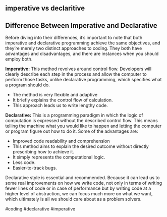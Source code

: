 ## imperative vs declaritive

## Difference Between Imperative and Declarative

Before diving into their differences, it’s important to note that both imperative and declarative programming achieve the same objectives, and they’re merely two distinct approaches to coding. They both have advantages and disadvantages, and there are instances when you should employ both.

**Imperative:** This method revolves around control flow. Developers will clearly describe each step in the process and allow the computer to perform those tasks, unlike declarative programming, which specifies what a program should do.

-   The method is very flexible and adaptive
-   It briefly explains the control flow of calculation.
-   This approach leads us to write lengthy code.

**Declarative:** This is a programming paradigm in which the logic of computation is expressed without the described control flow. This means telling the machine what you would like to happen and letting the computer or program figure out how to do it. Some of the advantages are:

-   Improved code readability and comprehension
-   This method aims to explain the desired outcome without directly prescribing how to achieve it.
-   It simply represents the computational logic.
-   Less code.
-   Easier-to-track bugs.

Declarative style is essential and recommended. Because it can lead us to some real improvements on how we write code, not only in terms of writing fewer lines of code or in case of performance but by writing code at a higher level of abstraction, we can focus much more on what we want, which ultimately is all we should care about as a problem solvers.

#coding
#declarative
#imperative
